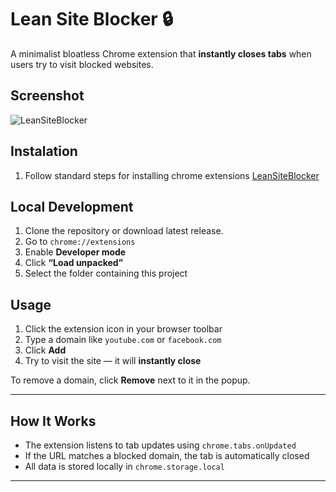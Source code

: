 # Lean Site Blocker 🔒

A minimalist bloatless Chrome extension that **instantly closes tabs**
when users try to visit blocked websites.

## Screenshot

![LeanSiteBlocker](https://github.com/user-attachments/assets/f73196e5-3eb6-4868-9348-61fd6ce4fc6d)

## Instalation
1. Follow standard steps for installing chrome extensions
[LeanSiteBlocker](https://chromewebstore.google.com/detail/mcgbmeofmblfiopcjphcbcjamdbipdcn?utm_source=item-share-cb)

## Local Development 
1. Clone the repository or download latest release.
2. Go to `chrome://extensions`
3. Enable **Developer mode**
4. Click **“Load unpacked”**
5. Select the folder containing this project

## Usage

1. Click the extension icon in your browser toolbar
2. Type a domain like `youtube.com` or `facebook.com`
3. Click **Add**
4. Try to visit the site — it will **instantly close**

To remove a domain, click **Remove** next to it in the popup.

---

## How It Works

- The extension listens to tab updates using `chrome.tabs.onUpdated`
- If the URL matches a blocked domain, the tab is automatically closed
- All data is stored locally in `chrome.storage.local`

---
